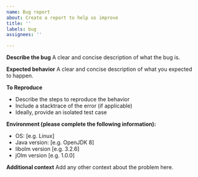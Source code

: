 ```yaml
---
name: Bug report
about: Create a report to help us improve
title: ''
labels: bug
assignees: ''

---
```


**Describe the bug**
A clear and concise description of what the bug is.

**Expected behavior**
A clear and concise description of what you expected to happen.

**To Reproduce**
* Describe the steps to reproduce the behavior
* Include a stacktrace of the error (if applicable)
* Ideally, provide an isolated test case

**Environment (please complete the following information):**
 - OS: [e.g. Linux]
 - Java version: [e.g. OpenJDK 8]
 - libolm version [e.g. 3.2.6]
 - jOlm version [e.g. 1.0.0]

**Additional context**
Add any other context about the problem here.
